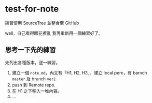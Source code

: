 # test-for-note
練習使用 SourceTree 並整合至 GitHub

well，自己看得眼花撩亂
我再重新用一個練習好了。

## 思考一下先的練習
先列出各種版本，逐一練習。

1. 建立一個 `note.md`，內文有「H1, H2, H3」，建立 local pero，有 barnch `master` 及 branch `ver2`
2. push 到 Remote repo.
3. 在 H1 之下輸入一堆內容。
4. ...

